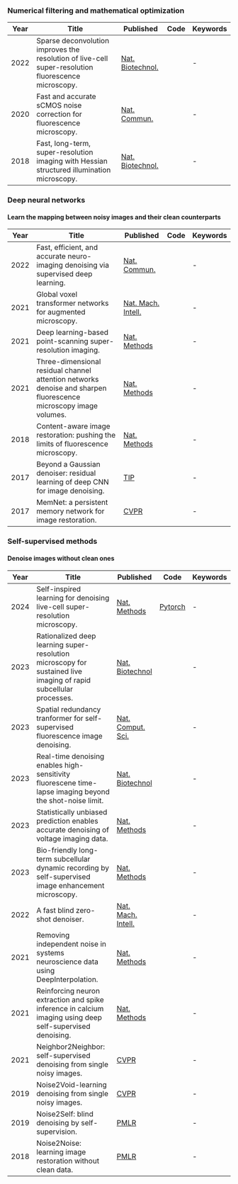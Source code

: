 ### Numerical filtering and mathematical optimization
|Year|Title | Published  | Code       | Keywords |
|-------| ----- | ----- | ------- | ------- |
|2022|Sparse deconvolution improves the resolution of live-cell super-resolution fluorescence microscopy.|[Nat. Biotechnol.]()|  |-|
|2020|Fast and accurate sCMOS noise correction for fluorescence microscopy.|[Nat. Commun.]()|  |-|
|2018|Fast, long-term, super-resolution imaging with Hessian structured illumination microscopy.|[Nat. Biotechnol.]()|  |-|

### Deep neural networks
#### Learn the mapping between noisy images and their clean counterparts
|Year|Title | Published  | Code       | Keywords |
|-------| ----- | ----- | ------- | ------- |
|2022|Fast, efficient, and accurate neuro-imaging denoising via supervised deep learning.|[Nat. Commun.]()|  |-|
|2021|Global voxel transformer networks for augmented microscopy.|[Nat. Mach. Intell.]()|  |-|
|2021|Deep learning-based point-scanning super-resolution imaging.|[Nat. Methods]()|  |-|
|2021|Three-dimensional residual channel attention networks denoise and sharpen fluorescence microscopy image volumes.|[Nat. Methods]()|  |-|
|2018|Content-aware image restoration: pushing the limits of fluorescence microscopy.|[Nat. Methods]()|  |-|
|2017|Beyond a Gaussian denoiser: residual learning of deep CNN for image denoising.|[TIP]()|  |-|
|2017|MemNet: a persistent memory network for image restoration.|[CVPR]()|  |-|

### Self-supervised methods
#### Denoise images without clean ones
|Year|Title | Published  | Code       | Keywords |
|-------| ----- | ----- | ------- | ------- |
|2024|Self-inspired learning for denoising live-cell super-resolution microscopy.|[Nat. Methods](https://doi.org/10.1038/s41592-024-02400-9)| [Pytorch](https://github.com/WeisongZhao/SN2N) |-|
|2023|Rationalized deep learning super-resolution microscopy for sustained live imaging of rapid subcellular processes.|[Nat. Biotechnol]()|  |-|
|2023|Spatial redundancy tranformer for self-supervised fluorescence image denoising.|[Nat. Comput. Sci.]()|  |-|
|2023|Real-time denoising enables high-sensitivity fluorescene time-lapse imaging beyond the shot-noise limit.|[Nat. Biotechnol]()|  |-|
|2023|Statistically unbiased prediction enables accurate denoising of voltage imaging data.|[Nat. Methods]()|  |-|
|2023|Bio-friendly long-term subcellular dynamic recording by self-supervised image enhancement microscopy.|[Nat. Methods]()|  |-|
|2022|A fast blind zero-shot denoiser.|[Nat. Mach. Intell.]( https://doi.org/10.1038/s42256-022-00547-8)|  |-|
|2021|Removing independent noise in systems neuroscience data using DeepInterpolation.|[Nat. Methods]()|  |-|
|2021|Reinforcing neuron extraction and spike inference in calcium imaging using deep self-supervised denoising.|[Nat. Methods]()|  |-|
|2021|Neighbor2Neighbor: self-supervised denoising from single noisy images.|[CVPR]()|  |-|
|2019|Noise2Void-learning denoising from single noisy images.|[CVPR]()|  |-|
|2019|Noise2Self: blind denoising by self-supervision.|[PMLR]()|  |-|
|2018|Noise2Noise: learning image restoration without clean data.|[PMLR]()|  |-|



